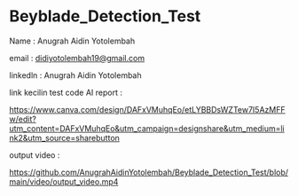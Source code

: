 # Beyblade_Detection_Test


Name : Anugrah Aidin Yotolembah

email : didiyotolembah19@gmail.com

linkedln : Anugrah Aidin Yotolembah 


link kecilin test code AI report : 

https://www.canva.com/design/DAFxVMuhqEo/etLYBBDsWZTew7I5AzMFFw/edit?utm_content=DAFxVMuhqEo&utm_campaign=designshare&utm_medium=link2&utm_source=sharebutton

output video : 

https://github.com/AnugrahAidinYotolembah/Beyblade_Detection_Test/blob/main/video/output_video.mp4

